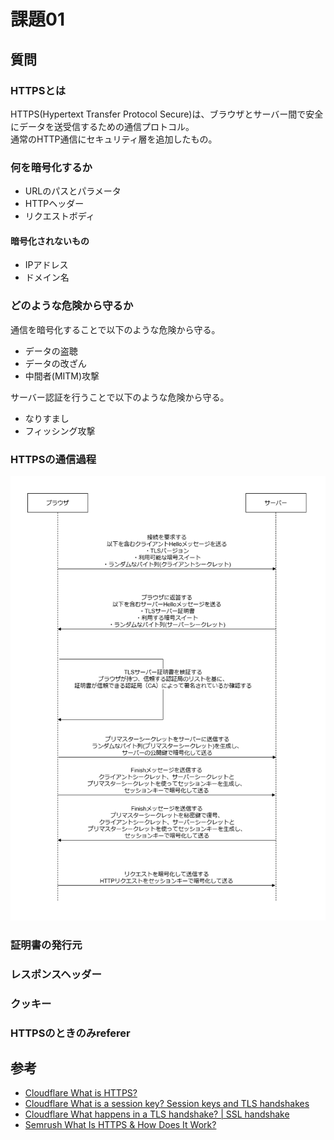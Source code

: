 # 課題01

## 質問

### HTTPSとは

HTTPS(Hypertext Transfer Protocol Secure)は、ブラウザとサーバー間で安全にデータを送受信するための通信プロトコル。  
通常のHTTP通信にセキュリティ層を追加したもの。

### 何を暗号化するか

- URLのパスとパラメータ
- HTTPヘッダー
- リクエストボディ

#### 暗号化されないもの

- IPアドレス
- ドメイン名

### どのような危険から守るか

通信を暗号化することで以下のような危険から守る。  

- データの盗聴  
- データの改ざん
- 中間者(MITM)攻撃

サーバー認証を行うことで以下のような危険から守る。

- なりすまし
- フィッシング攻撃

### HTTPSの通信過程

![https](drawio/https.drawio.png)

### 証明書の発行元

### レスポンスヘッダー

### クッキー

### HTTPSのときのみreferer

## 参考

- [Cloudflare What is HTTPS?](https://www.cloudflare.com/learning/ssl/what-is-https/)
- [Cloudflare What is a session key? Session keys and TLS handshakes](https://www.cloudflare.com/learning/ssl/what-is-a-session-key/)
- [Cloudflare What happens in a TLS handshake? | SSL handshake](https://www.cloudflare.com/learning/ssl/what-happens-in-a-tls-handshake/)
- [Semrush What Is HTTPS & How Does It Work?](https://www.semrush.com/blog/what-is-https/)
